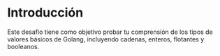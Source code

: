 # Introducción

Este desafío tiene como objetivo probar tu comprensión de los tipos de valores básicos de Golang, incluyendo cadenas, enteros, flotantes y booleanos.
